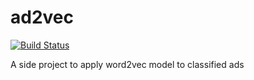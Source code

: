# ad2vec

[![Build Status](https://travis.schibsted.io/hao-ren/ad2vec.svg?branch=master)](https://travis.schibsted.io/hao-ren/ad2vec)

A side project to apply word2vec model to classified ads

